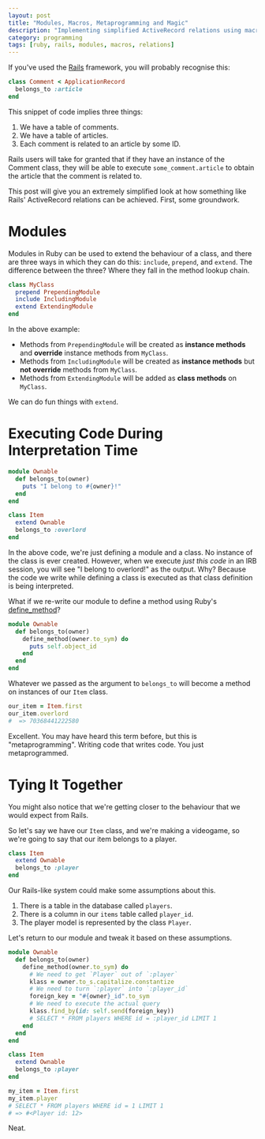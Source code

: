 ```yaml
---
layout: post
title: "Modules, Macros, Metaprogramming and Magic"
description: "Implementing simplified ActiveRecord relations using macros."
category: programming
tags: [ruby, rails, modules, macros, relations]
---
```


If you've used the [Rails](https://rubyonrails.org/) framework, you will probably recognise this:

```ruby
class Comment < ApplicationRecord
  belongs_to :article
end
```

This snippet of code implies three things:

1. We have a table of comments.
2. We have a table of articles.
3. Each comment is related to an article by some ID.

Rails users will take for granted that if they have an instance of the Comment class, they will be able to execute `some_comment.article` to obtain the article that the comment is related to.

This post will give you an extremely simplified look at how something like Rails' ActiveRecord relations can be achieved. First, some groundwork.

# Modules

Modules in Ruby can be used to extend the behaviour of a class, and there are three ways in which they can do this: `include`, `prepend`, and `extend`. The difference between the three? Where they fall in the method lookup chain.

```ruby
class MyClass
  prepend PrependingModule
  include IncludingModule
  extend ExtendingModule
end
```

In the above example:

* Methods from `PrependingModule` will be created as **instance methods** and **override** instance methods from `MyClass`.
* Methods from `IncludingModule` will be created as **instance methods** but **not override** methods from `MyClass`.
* Methods from `ExtendingModule` will be added as **class methods** on `MyClass`.

We can do fun things with `extend`.

# Executing Code During Interpretation Time

```ruby
module Ownable
  def belongs_to(owner)
    puts "I belong to #{owner}!"
  end
end

class Item
  extend Ownable
  belongs_to :overlord
end
```

In the above code, we're just defining a module and a class. No instance of the class is ever created. However, when we execute _just this code_ in an IRB session, you will see "I belong to overlord!" as the output. Why? Because the code we write while defining a class is executed as that class definition is being interpreted.

What if we re-write our module to define a method using Ruby's [define_method](https://apidock.com/ruby/Module/define_method)?

```ruby
module Ownable
  def belongs_to(owner)
    define_method(owner.to_sym) do
      puts self.object_id
    end
  end
end
```

Whatever we passed as the argument to `belongs_to` will become a method on instances of our `Item` class.

```ruby
our_item = Item.first
our_item.overlord
#  => 70368441222580
```

Excellent. You may have heard this term before, but this is "metaprogramming". Writing code that writes code. You just metaprogrammed.

# Tying It Together

You might also notice that we're getting closer to the behaviour that we would expect from Rails.

So let's say we have our `Item` class, and we're making a videogame, so we're going to say that our item belongs to a player.

```ruby
class Item
  extend Ownable
  belongs_to :player
end
```

Our Rails-like system could make some assumptions about this.

1. There is a table in the database called `players`.
2. There is a column in our `items` table called `player_id`.
3. The player model is represented by the class `Player`.

Let's return to our module and tweak it based on these assumptions.

```ruby
module Ownable
  def belongs_to(owner)
    define_method(owner.to_sym) do
      # We need to get `Player` out of `:player`
      klass = owner.to_s.capitalize.constantize
      # We need to turn `:player` into `:player_id`
      foreign_key = "#{owner}_id".to_sym
      # We need to execute the actual query
      klass.find_by(id: self.send(foreign_key))
      # SELECT * FROM players WHERE id = :player_id LIMIT 1
    end
  end
end

class Item
  extend Ownable
  belongs_to :player
end

my_item = Item.first
my_item.player
# SELECT * FROM players WHERE id = 1 LIMIT 1
# => #<Player id: 12>
```

Neat.
